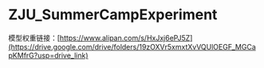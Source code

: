 # ZJU_SummerCampExperiment
模型权重链接：[https://www.alipan.com/s/HxJxj6ePJ5Z](https://drive.google.com/drive/folders/19zOXVr5xmxtXvVQUlOEGF_MGCapKMfrG?usp=drive_link)
